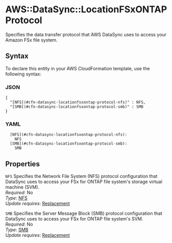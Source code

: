 # AWS::DataSync::LocationFSxONTAP Protocol<a name="aws-properties-datasync-locationfsxontap-protocol"></a>

Specifies the data transfer protocol that AWS DataSync uses to access your Amazon FSx file system\.

## Syntax<a name="aws-properties-datasync-locationfsxontap-protocol-syntax"></a>

To declare this entity in your AWS CloudFormation template, use the following syntax:

### JSON<a name="aws-properties-datasync-locationfsxontap-protocol-syntax.json"></a>

```
{
  "[NFS](#cfn-datasync-locationfsxontap-protocol-nfs)" : NFS,
  "[SMB](#cfn-datasync-locationfsxontap-protocol-smb)" : SMB
}
```

### YAML<a name="aws-properties-datasync-locationfsxontap-protocol-syntax.yaml"></a>

```
  [NFS](#cfn-datasync-locationfsxontap-protocol-nfs): 
    NFS
  [SMB](#cfn-datasync-locationfsxontap-protocol-smb): 
    SMB
```

## Properties<a name="aws-properties-datasync-locationfsxontap-protocol-properties"></a>

`NFS`  <a name="cfn-datasync-locationfsxontap-protocol-nfs"></a>
Specifies the Network File System \(NFS\) protocol configuration that DataSync uses to access your FSx for ONTAP file system's storage virtual machine \(SVM\)\.  
*Required*: No  
*Type*: [NFS](aws-properties-datasync-locationfsxontap-nfs.md)  
*Update requires*: [Replacement](https://docs.aws.amazon.com/AWSCloudFormation/latest/UserGuide/using-cfn-updating-stacks-update-behaviors.html#update-replacement)

`SMB`  <a name="cfn-datasync-locationfsxontap-protocol-smb"></a>
Specifies the Server Message Block \(SMB\) protocol configuration that DataSync uses to access your FSx for ONTAP file system's SVM\.  
*Required*: No  
*Type*: [SMB](aws-properties-datasync-locationfsxontap-smb.md)  
*Update requires*: [Replacement](https://docs.aws.amazon.com/AWSCloudFormation/latest/UserGuide/using-cfn-updating-stacks-update-behaviors.html#update-replacement)